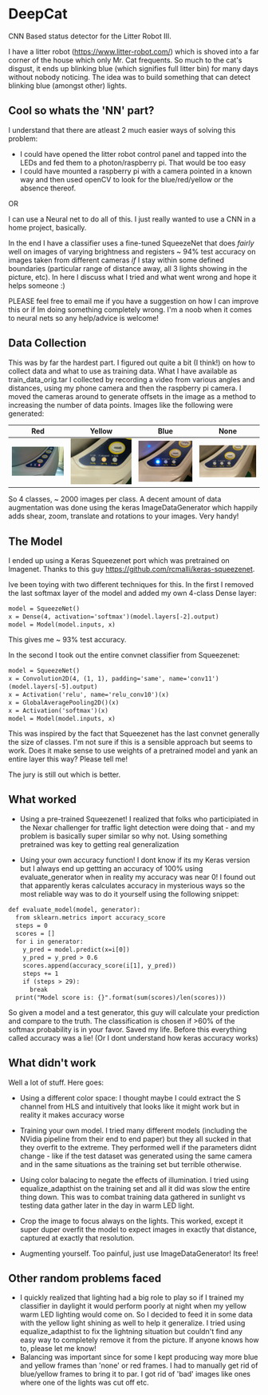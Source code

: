 # DeepCat
CNN Based status detector for the Litter Robot III. 

I have a litter robot (https://www.litter-robot.com/) which is shoved into a far corner of the house which only Mr. Cat frequents. So much to the cat's disgust, it ends up blinking blue (which signifies full litter bin) for many days without nobody noticing. The idea was to build something that can detect blinking blue (amongst other) lights. 

## Cool so whats the 'NN' part?
I understand that there are atleast 2 much easier ways of solving this problem:
- I could have opened the litter robot control panel and tapped into the LEDs and fed them to a photon/raspberry pi. That would be too easy
- I could have mounted a raspberry pi with a camera pointed in a known way and then used openCV to look for the blue/red/yellow or the absence thereof.

OR

I can use a Neural net to do all of this. I just really wanted to use a CNN in a home project, basically.

In the end I have a classifier uses a fine-tuned SqueezeNet that does _fairly_ well on images of varying brightness and registers ~ 94% test accuracy on images taken from different cameras *if* I stay within some defined boundaries (particular range of distance away, all 3 lights showing in the picture, etc). In here I discuss what I tried and what went wrong and hope it helps someone :)

PLEASE feel free to email me if you have a suggestion on how I can improve this or if Im doing something completely wrong. I'm a noob when it comes to neural nets so any help/advice is welcome!

## Data Collection
This was by far the hardest part. I figured out quite a bit (I think!) on how to collect data and what to use as training data. What I have available as train_data_orig.tar I collected by recording a video from various angles and distances, using my phone camera and then the raspberry pi camera. I moved the cameras around to generate offsets in the image as a method to increasing the number of data points. Images like the following were generated:

| Red | Yellow | Blue | None |
|---|---|---|---|
|![alt text](testImages/red.jpg "Red")|![alt text](testImages/yellow1.jpg "Yellow")|![alt text](testImages/blue1.jpg "Blue")|![alt text](testImages/none.jpg "None")|

So 4 classes, ~ 2000 images per class. A decent amount of data augmentation was done using the keras ImageDataGenerator which happily adds shear, zoom, translate and rotations to your images. Very handy!



## The Model
I ended up using a Keras Squeezenet port which was pretrained on Imagenet. Thanks to this guy https://github.com/rcmalli/keras-squeezenet. 

Ive been toying with two different techniques for this. In the first I removed the last softmax layer of the model and added my own 4-class Dense layer:
```
model = SqueezeNet()
x = Dense(4, activation='softmax')(model.layers[-2].output)
model = Model(model.inputs, x)
```
This gives me ~ 93% test accuracy.

In the second I took out the entire convnet classifier from Squeezenet:

```
model = SqueezeNet()
x = Convolution2D(4, (1, 1), padding='same', name='conv11')(model.layers[-5].output)
x = Activation('relu', name='relu_conv10')(x)
x = GlobalAveragePooling2D()(x)
x = Activation('softmax')(x)
model = Model(model.inputs, x)
```
This was inspired by the fact that Squeezenet has the last convnet generally the size of classes. I'm not sure if this is a sensible approach but seems to work. Does it make sense to use weights of a pretrained model and yank an entire layer this way? Please tell me!

The jury is still out which is better. 

## What worked
- Using a pre-trained Squeezenet! I realized that folks who participiated in the Nexar challenger for traffic light detection were doing that - and my problem is basically super similar so why not. Using something pretrained was key to getting real generalization

- Using your own accuracy function! I dont know if its my Keras version but I always end up gettting an accuracy of 100% using evaluate_generator when in reality my accuracy was near 0! I found out that apparently keras calculates accuracy in mysterious ways so the most reliable way was to do it yourself using the following snippet:
```
def evaluate_model(model, generator):
  from sklearn.metrics import accuracy_score
  steps = 0
  scores = []
  for i in generator:
    y_pred = model.predict(x=i[0])
    y_pred = y_pred > 0.6
    scores.append(accuracy_score(i[1], y_pred))
    steps += 1
    if (steps > 29):
      break
  print("Model score is: {}".format(sum(scores)/len(scores)))
```

So given a model and a test generator, this guy will calculate your prediction and compare to the truth. The classification is chosen if >60% of the softmax probability is in your favor. Saved my life. Before this everything called accuracy was a lie! (Or I dont understand how keras accuracy works)

## What didn't work
Well a lot of stuff. Here goes:

- Using a different color space: I thought maybe I could extract the S channel from HLS and intuitively that looks like it might work but in reality it makes accuracy worse

- Training your own model. I tried many different models (including the NVidia pipeline from their end to end paper) but they all sucked in that they overfit to the extreme.  They performed well if the parameters didnt change - like if the test dataset was generated using the same camera and in the same situations as the training set but terrible otherwise.

- Using color balacing to negate the effects of illumination. I tried using equalize_adapthist on the training set and all it did was slow the entire thing down. This was to combat training data gathered in sunlight vs testing data gather later in the day in warm LED light.

- Crop the image to focus always on the lights. This worked, except it super duper overfit the model to expect images in exactly that distance, captured at exactly that resolution.

- Augmenting yourself. Too painful, just use ImageDataGenerator! Its free!



## Other random problems faced
- I quickly realized that lighting had a big role to play so if I trained my classifier in daylight it would perform poorly at night when my yellow warm LED lighting would come on. So I decided to feed it in some data with the yellow light shining as well to help it generalize. I tried using equalize_adapthist to fix the lightning situation but couldn't find any easy way to completely remove it from the picture. If anyone knows how to, please let me know!
- Balancing was important since for some I kept producing way more blue and yellow frames than 'none' or red frames. I had to manually get rid of blue/yellow frames to bring it to par. I got rid of 'bad' images like ones where one of the lights was cut off etc.


